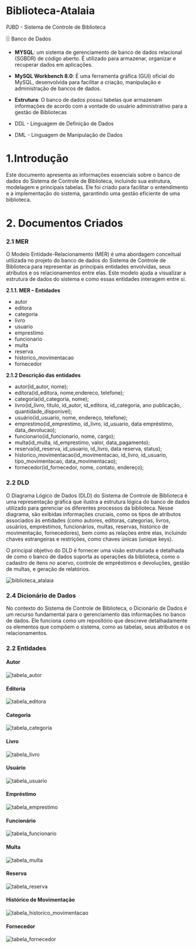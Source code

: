 # Biblioteca-Atalaia
PJBD - Sistema de Controle de Biblioteca

🗄️ Banco de Dados
- **MYSQL**: um sistema de gerenciamento de banco de dados relacional (SGBDR) de código aberto. É utilizado para armazenar, organizar e recuperar dados em aplicações.
- **MySQL Workbench 8.0**: É uma ferramenta gráfica (GUI) oficial do MySQL, desenvolvida para facilitar a criação, manipulação e administração de bancos de dados.
- **Estrutura**: O banco de dados possui tabelas que armazenam informações de acordo com a vontade do usuário administrativo para a gestão de Bibliotecas

- DDL - Linguagem de Definição de Dados
- DML - Linguagem de Manipulação de Dados

# 1.Introdução

Este documento apresenta as informações essenciais sobre o banco de dados do Sistema de Controle de Biblioteca, incluindo sua estrutura, modelagem e principais tabelas. Ele foi criado para facilitar o entendimento e a implementação do sistema, garantindo uma gestão eficiente de uma biblioteca.


# 2. Documentos Criados

<h3>2.1 MER</h3>

O Modelo Entidade-Relacionamento (MER) é uma abordagem conceitual utilizada no projeto do banco de dados do Sistema de Controle de Biblioteca para representar as principais entidades envolvidas, seus atributos e os relacionamentos entre elas. Este modelo ajuda a visualizar a estrutura de dados do sistema e como essas entidades interagem entre si.

**2.1.1.	MER – Entidades**
- autor
- editora
- categoria
- livro
- usuario
- emprestimo
- funcionario
- multa
- reserva
- historico_movimentacao
- fornecedor

**2.1.2 Descrição das entidades**

- autor(id_autor, nome);
- editora(id_editora, nome,endereco, telefone);
- categoria(id_categoria, nome);
- livro(id_livro, titulo, id_autor, id_editora, id_categoria, ano publicação, quantidade_disponivel);
- usuário(id_usuario, nome, endereço, telefone);
- emprestimo(id_emprestimo, id_livro, id_usuario, data empréstimo, data_devolucao);
- funcionario(id_funcionario, nome, cargo);
- multa(id_multa, id_emprestimo, valor, data_pagamento);
- reserva(id_reserva, id_usuario, id_livro, data reserva, status);
- historico_movimentacao(id_movimentacao, id_livro, id_usuario, tipo_movimentacao, data_movimentacao);
- fornecedor(id_fornecedor, nome, contato, endereço);


<h3>2.2 DLD</h3>

O Diagrama Lógico de Dados (DLD) do Sistema de Controle de Biblioteca é uma representação gráfica que ilustra a estrutura lógica do banco de dados utilizado para gerenciar os diferentes processos da biblioteca. Nesse diagrama, são exibidas informações cruciais, como os tipos de atributos associados às entidades (como autores, editoras, categorias, livros, usuários, empréstimos, funcionários, multas, reservas, histórico de movimentação, fornecedores), bem como as relações entre elas, incluindo chaves estrangeiras e restrições, como chaves únicas (unique keys).

O principal objetivo do DLD é fornecer uma visão estruturada e detalhada de como o banco de dados suporta as operações da biblioteca, como o cadastro de itens no acervo, controle de empréstimos e devoluções, gestão de multas, e geração de relatórios.



![biblioteca_atalaia](https://github.com/user-attachments/assets/ce824463-3193-4e48-a0f6-43ecbd737d16)




<h3>2.4 Dicionário de Dados</h3>

No contexto do Sistema de Controle de Biblioteca, o Dicionário de Dados é um recurso fundamental para o gerenciamento das informações no banco de dados. Ele funciona como um repositório que descreve detalhadamente os elementos que compõem o sistema, como as tabelas, seus atributos e os relacionamentos.


<h3>2.2 Entidades</h3>


<h4>Autor</h4>

![tabela_autor](https://github.com/user-attachments/assets/ce803e8c-3a2b-4bea-91d2-90a1d240e694)



<h4>Editoria</h4>

![tabela_editora](https://github.com/user-attachments/assets/6fb00b00-b232-4cf2-af55-5eaa069f8fde)



<h4>Categoria</h4>

![tabela_categoria](https://github.com/user-attachments/assets/168b7c18-edd8-4f93-9e1f-4c9826393f7c)


<h4>Livro</h4>

![tabela_livro](https://github.com/user-attachments/assets/9f8fda89-3d7d-4127-9e09-a25e219cd998)



<h4>Usuário</h4>

![tabela_usuario](https://github.com/user-attachments/assets/ca357c6e-1af4-45bc-9890-ac15875a5a77)



<h4>Empréstimo</h4>

![tabela_emprestimo](https://github.com/user-attachments/assets/f0d97674-f864-4fb9-ba0d-07df7886f352)



<h4>Funcionário</h4>

![tabela_funcionario](https://github.com/user-attachments/assets/22d1572e-b6e3-4fe3-a9e6-90454f86f3bb)



<h4>Multa</h4>

![tabela_multa](https://github.com/user-attachments/assets/91a4b7d4-36ae-4160-8103-e1710b76835f)



<h4>Reserva</h4>

![tabela_reserva](https://github.com/user-attachments/assets/4ca4d3ba-ca42-4e9d-ba8a-91e5fa12a8a4)



<h4>Histórico de Movimentação</h4>

![tabela_historico_movimentacao](https://github.com/user-attachments/assets/fe9c64ac-f211-4d46-b4f6-ffeec67e7f66)



<h4>Fornecedor</h4>

![tabela_fornecedor](https://github.com/user-attachments/assets/617a8f98-f9be-4c42-9e8f-3f3599d361a5)


